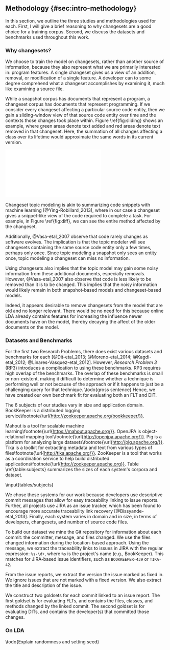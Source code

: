 ## Methodology {#sec:intro-methodology}

In this section, we outline the three studies and methodologies used for each.
First, I will give a brief reasoning to why changesets are a good choice for a
training corpus.  Second, we discuss the datasets and benchmarks used
throughout this work.

<!--Next, we describe the approach for an application of
topic models for feature location.  We will then discuss work on the
application of topic models for developer identification.  Finally, I will
discuss an approach for using a singular topic model for both of these tasks.
-->


### Why changesets?

We choose to train the model on changesets, rather than another source of
information, because they also represent what we are primarily interested in:
program features.  A single changeset gives us a view of an addition, removal,
or modification of a single feature.  A developer can to some degree comprehend
what a changeset accomplishes by examining it, much like examining a source
file.

While a snapshot corpus has documents that represent a program, a changeset
corpus has documents that represent programming.  If we consider every
changeset affecting a particular source code entity, then we gain a
sliding-window view of that source code entity over time and the contexts those
changes took place within.  Figure \ref{fig:sliding} shows an example, where
green areas denote text added and red areas denote text removed in that
changeset.  Here, the summation of all changes affecting a class over its
lifetime would approximate the same words in its current version.

![Changesets over time approximate a
Snapshot\label{fig:sliding}](figures/sliding_window_example.pdf)

Changeset topic modeling is akin to summarizing code snippets with machine
learning [@Ying-Robillard_2013], where in our case a changeset gives a
snippet-like view of the code required to complete a task.  For example, in
Figure \ref{fig:diff}, we can see the entire method affected by the changeset.

Additionally, @Vasa-etal_2007 observe that code rarely changes as software
evolves.  The implication is that the topic modeler will see changesets
containing the same source code entity only a few times, perhaps only once.
Since topic modeling a snapshot only sees an entity once, topic modeling a
changeset can miss no information.

Using changesets also implies that the topic model may gain some noisy
information from these additional documents, especially removals.  However,
@Vasa-etal_2007 also observe that code is less likely to be removed than it is
to be changed.  This implies that the noisy information would likely remain in
both snapshot-based models and changeset-based models.

Indeed, it appears desirable to remove changesets from the model that are old
and no longer relevant.  There would be no need for this because online LDA
already contains features for increasing the influence newer documents have on
the model, thereby decaying the affect of the older documents on the model.

### Datasets and Benchmarks

For the first two Research Problems, there does exist various datasets and
benchmarks for each [@Dit-etal_2013; @Moreno-etal_2014; @Kagdi-etal_2012;
@Linares-Vasquez-etal_2012].  However, *Research Problem 3* (RP3) introduces a
complication to using these benchmarks. RP3 requires high overlap of the
benchmarks.  The overlap of these benchmarks is small or non-existent, making
it difficult to determine whether a technique is performing well or not because
of the approach or if it happens to just be a challenging query for that
technique.  \todo{gross sentence} Hence, we have created our own benchmark fit
for evaluating both an FLT and DIT.

The 6 subjects of our studies vary in size and application domain.
BookKeeper is a distributed logging service\footnote{\url{http://zookeeper.apache.org/bookkeeper/}}.
<!-- Derby is a relational database management system\footnote{\url{http://db.apache.org/derby/}}.  -->
Mahout is a tool for scalable machine learning\footnote{\url{https://mahout.apache.org/}}.
OpenJPA is object-relational mapping tool\footnote{\url{http://openjpa.apache.org/}}.
Pig is a platform for analyzing large datasets\footnote{\url{http://pig.apache.org/}}.
Tika is a toolkit for extracting metadata and text from various types of files\footnote{\url{http://tika.apache.org/}}.
ZooKeeper is a tool that works as a coordination service to help build distributed applications\footnote{\url{http://zookeeper.apache.org}}.
Table \ref{table:subjects} summarizes the sizes of each system's corpora and
dataset.

\input{tables/subjects}

We chose these systems for our work because developers use descriptive commit
messages that allow for easy traceability linking to issue reports.  Further,
all projects use JIRA as an issue tracker, which has been found to encourage
more accurate traceability link recovery [@Bissyande-etal_2013]. Finally, each
system varies in domain and in size, in terms of developers, changesets, and
number of source code files.

To build our dataset we mine the Git repository for information about each
commit: the committer, message, and files changed.  We use the files changed
information during the location-based approach.  Using the message, we extract
the traceability links to issues in JIRA with the regular expression: `%s-\d+`,
where `%s` is the project's name (e.g., BookKeeper).  This matches for
JIRA-based issue identifiers, such as `BOOKKEEPER-439` or `TIKA-42`.

From the issue reports, we extract the version the issue marked as fixed in.
We ignore issues that are not marked with a fixed version.  We also extract the
title and description of the issue.

We construct two goldsets for each commit linked to an issue report.  The first
goldset is for evaluating FLTs, and contains the files, classes, and methods
changed by the linked commit.  The second goldset is for evaluating DITs, and
contains the developer(s) that committed those changes.

### On LDA

\todo{Explain randomness and setting seed}
